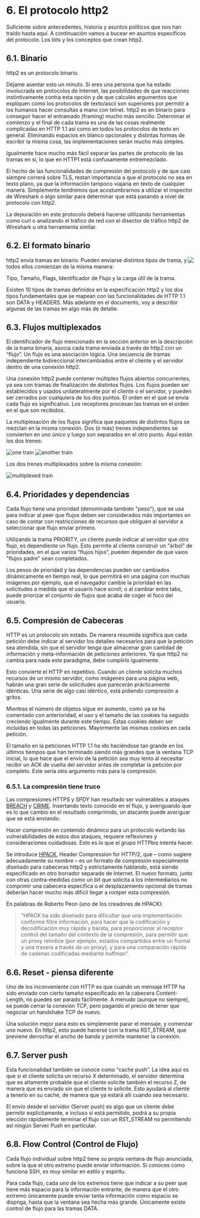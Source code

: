 # 6. El protocolo http2

Suficiente sobre antecedentes, historia y asuntos políticos que nos han traído hasta aquí. A continuación vamos a bucear en asuntos específicos del protocolo. Los bits y los conceptos que crean http2.

## 6.1. Binario

http2 es un protocolo binario.

Déjame asentar esto un minuto. Si eres una persona que ha estado involucrada en protocolos de Internet, las posibilidades de que reacciones instintivamente contra esta opción y de que calcules argumentos que expliquen como los protocolos de texto/ascii son superiores por permitir a los humanos hacer consultas a mano con telnet.
http2 es en binario para conseguir hacer el entramado (framing) mucho más sencillo. Determinar el comienzo y el final de cada trama es una de las cosas realmente complicadas en HTTP 1.1 así como en todos los protocolos de texto en general. Eliminando espacios en blanco opcionales y distintas formas de escribir la misma cosa, las implementaciones serán mucho más simples.

Igualmente hace mucho más fácil separar las partes de protocolo de las tramas en si, lo que en HTTP1 está confusamente entremezclado.

El hecho de las funcionalidades de compresión del protocolo y de que casi siempre correrá sobre TLS, restan importancia a que el protocolo no sea en texto plano, ya que la información tampoco viajaría en texto de cualquier manera. Simplemente tendremos que acostumbrarnos a utilizar el inspector de Wireshark o algo similar para determinar que está pasando a nivel de protocolo con http2.

La depuración en este protocolo deberá hacerse utilizando herramientas como curl o analizando el tráfico de red con el disector de tráfico http2 de  Wireshark u otra herramienta similar.

## 6.2. El formato binario

<img style="float: right;" src="https://raw.githubusercontent.com/bagder/http2-explained/master/images/frame-layout.png" />

http2 envía tramas en binario. Pueden enviarse distintos tipos de trama, y todos ellos comienzan de la misma manera:

Tipo, Tamaño, Flags, Identificador de Flujo y la carga útil de la trama.

Existen 10 tipos de tramas definidos en la especificación http2 y los dos tipos fundamentales que se mapean con las funcionalidades de HTTP 1.1 son DATA y HEADERS. Más adelante en el documento, voy a describir algunas de las tramas en algo más de detalle.

## 6.3. Flujos multiplexados

El identificador de flujo mencionado en la sección anterior en la descripción de la trama binaria, asocia cada trama enviada a través de http2 con un “flujo”. Un flujo es una asociación lógica. Una secuencia de tramas independiente bidireccional intercambiados entre el cliente y el servidor dentro de una conexión http2.

Una conexión http2 puede contener múltiples flujos abiertos concurrentes, ya sea con tramas de finalización de distintos flujos. Los flujos pueden ser establecidos y usados unilateralmente por el cliente o el servidor, y pueden ser cerrados por cualquiera de los dos puntos. El orden en el que se envía cada flujo es significativo. Los receptores procesan las tramas en el orden en el que son recibidos.

La multiplexación de los flujos significa que paquetes de distintos flujos se mezclan en la misma conexión. Dos (o más) trenes independientes se convierten en uno único y luego son separados en el otro punto. Aquí están los dos trenes:

![one train](https://raw.githubusercontent.com/bagder/http2-explained/master/images/train-justin.jpg)
![another train](https://raw.githubusercontent.com/bagder/http2-explained/master/images/train-ikea.jpg)

Los dos trenes multiplexados sobre la misma conexión:

![multiplexed train](https://raw.githubusercontent.com/bagder/http2-explained/master/images/train-multiplexed.jpg)

## 6.4. Prioridades y dependencias

Cada flujo tiene una prioridad (denominada también "peso"), que se usa para indicar al peer que flujos deben ser considerados más importantes en caso de contar con restricciones de recursos que obliguen al servidor a seleccionar que flujo enviar primero.

Utilizando la trama PRIORITY, un cliente puede indicar al servidor que otro flujo, es dependiente un flujo. Esto permite al cliente construir un "árbol" de prioridades, en el que varios “flujos hijos”, pueden depender de que vaios "flujos padre" sean completados.

Los pesos de prioridad y las dependencias pueden ser cambiados dinámicamente en tiempo real, lo que permitirá en una página con muchas imágenes por ejemplo, que el navegador cambie la prioridad en las solicitudes a medida que el usuario hace scroll; o al cambiar entre tabs, puede priorizar el conjunto de flujos que acaba de coger el foco del usuario.

## 6.5. Compresión de Cabeceras

HTTP es un protocolo sin estado. De manera resumida significa que cada petición debe indicar al servidor los detalles necesarios para que la petición sea atendida, sin que el servidor tenga que almacenar gran cantidad de información y meta-información de peticiones anteriores. Ya que http2 no cambia para nada este paradigma, debe cumplirlo igualmente.

Esto convierte el HTTP en repetitivo. Cuando un cliente solicita muchos recursos de un mismo servidor, como imágenes para una página web, habrán una gran serie de solicitudes que parecerán prácticamente idénticas. Una serie de algo casi idéntico, está pidiendo compresión a gritos.

Mientras el número de objetos sigue en aumento, como ya se ha comentado con anterioridad, el uso y el tamaño de las cookies ha seguido creciendo igualmente durante este tiempo. Estas cookies deben ser incluidas en todas las peticiones. Mayormente las mismas cookies en cada petición.

El tamaño en la peticiones HTTP 1.1 ha ido haciéndose tan grande en los últimos tiempos que han terminado siendo más grandes que la ventana TCP inicial, lo que hace que el envío de la petición sea muy lento al necesitar recibir un ACK de vuelta del servidor antes de completar la petición por completo. Este sería otro argumento más para la compresión.

### 6.5.1. La compresión tiene truco

Las compresiones HTTPS y SPDY han resultado ser vulnerables a ataques [BREACH](https://en.wikipedia.org/wiki/BREACH_%28security_exploit%29) y [CRIME](https://en.wikipedia.org/wiki/CRIME). Insertando texto conocido en el flujo, y averiguando que es lo que cambio en el resultado comprimido, un atacante puede averiguar que se está enviando.

Hacer compresión en contenido dinámico para un protocolo evitando las vulnerabilidades de estos dos ataques, requiere reflexiones y consideraciones cuidadosas. Esto es lo que el grupo HTTPbis intenta hacer.

Se introduce [HPACK](https://www.rfc-editor.org/rfc/rfc7541.txt), Header Compression for HTTP/2, que – como sugiere adecuadamente su nombre – es un formato de compresión especialmente diseñado para cabeceras http2 y estrictamente hablando, está siendo especificado en otro borrador separado de Internet. El nuevo formato, junto con otras contra-medidas como un bit que solicita a los intermediarios no comprimir una cabecera específica o el desplazamiento opcional de tramas deberían hacer mucho más difícil llegar a romper esta compresión.

En palabras de Roberto Peon (uno de los creadores de HPACK):

> “HPACK ha sido diseñado para dificultar que una implementación conforme filtre
> información, para hacer que la codificación y decodificación muy rápida y
> barata, para proporcionar al receptor control del tamaño del contexto de la 
> compresión, para permitir que un proxy reindice (por ejemplo, estados 
> compartidos entre un frontal y una trasera a través de un  proxy), y para
> una comparación rápida de cadenas codificadas mediante huffman”.

## 6.6. Reset - piensa diferente

Uno de los inconveniente con HTTP es que cuando un mensaje HTTP ha sido enviado con cierto tamaño especificado en la cabecera Content-Length, no puedes ser parado fácilmente. A menudo (aunque no siempre), se puede cerrar la conexión TCP, pero pagando el precio de tener que negociar un handshake TCP de nuevo.

Una solución mejor para esto es simplemente parar el mensaje,  y comenzar uno nuevo. En http2, esto puede hacerse con la trama RST_STREAM, que previene derrochar el ancho de banda y permite mantener la conexión.

## 6.7. Server push

Esta funcionalidad también se conoce como “cache push”. La idea aquí es que si el cliente solicita un recurso X determinado, el servidor determina que es altamente probable que el cliente solicite también el recurso Z, de manera que es enviado sin que el cliente lo solicite. Esto ayudará al cliente a tenerlo en su cache, de manera que ya estará allí cuando sea necesario.

El envío desde el servidor (Server push) es algo que un cliente debe permitir explícitamente, e incluso si está permitido, podrá a su propia elección rápidamente terminar el flujo con un RST_STREAM no permitiendo así ningún Server Push en particular.

## 6.8. Flow Control (Control de Flujo)

Cada flujo individual sobre http2 tiene su propia ventana de flujo anunciada, sobre la que el otro extremo puede enviar información. Si conoces como funciona SSH, es muy similar en estilo y espíritu.

Para cada flujo, cada uno de los extremos tiene que indicar a su peer que tiene más espacio para la información entrante, de manera que el otro extremo únicamente puede enviar tanta información como espacio se dispnga, hasta que la ventana sea hecha más grande. Únicamente existe control de flujo para las tramas DATA.
